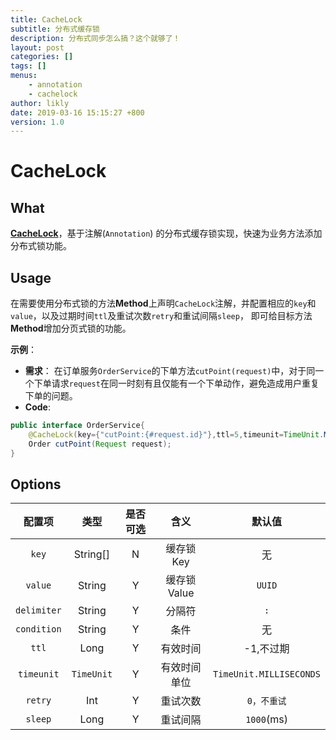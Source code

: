 ```yaml
---
title: CacheLock
subtitle: 分布式缓存锁
description: 分布式同步怎么搞？这个就够了！
layout: post
categories: []
tags: []
menus: 
    - annotation
    - cachelock
author: likly
date: 2019-03-16 15:15:27 +800
version: 1.0
---
```


# CacheLock
## What

**[CacheLock](/final-cache/final-cache-core/src/main/java/org/finalframework/cache/annotation/CacheLock.java)**，基于注解(`Annotation`)
的分布式缓存锁实现，快速为业务方法添加分布式锁功能。

## Usage

在需要使用分布式锁的方法**Method**上声明`CacheLock`注解，并配置相应的`key`和`value`，以及过期时间`ttl`及重试次数`retry`和重试间隔`sleep`，
即可给目标方法**Method**增加分页式锁的功能。

**示例**：

* **需求**： 在订单服务`OrderService`的下单方法`cutPoint(request)`中，对于同一个下单请求`request`在同一时刻有且仅能有一个下单动作，避免造成用户重复下单的问题。
* **Code**:
```java
public interface OrderService{
    @CacheLock(key={"cutPoint:{#request.id}"},ttl=5,timeunit=TimeUnit.MINUTES)
    Order cutPoint(Request request);
}
```

## Options

|   配置项    |    类型    | 是否可选 |     含义     |         默认值          |
| :---------: | :--------: | :------: | :----------: | :---------------------: |
|    `key`    |  String[]  |    N     |  缓存锁Key   |           无            |
|   `value`   |   String   |    Y     | 缓存锁Value  |         `UUID`          |
| `delimiter` |   String   |    Y     |    分隔符    |           `:`           |
| `condition` |   String   |    Y     |     条件     |           无            |
|    `ttl`    |    Long    |    Y     |   有效时间   |        -1,不过期        |
| `timeunit`  | `TimeUnit` |    Y     | 有效时间单位 | `TimeUnit.MILLISECONDS` |
|   `retry`   |    Int     |    Y     |   重试次数   |       `0，不重试`       |
|   `sleep`   |    Long    |    Y     |   重试间隔   |       `1000`(ms)        |

